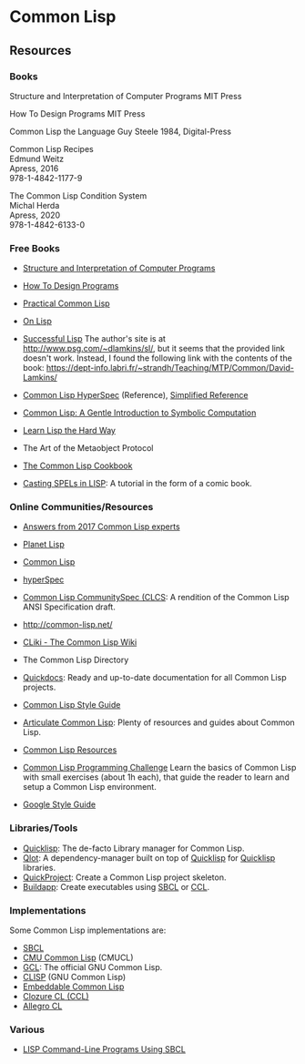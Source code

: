 Common Lisp
===========

Resources
---------

### Books

Structure and Interpretation of Computer Programs
MIT Press

How To Design Programs
MIT Press

Common Lisp the Language
Guy Steele
1984, Digital-Press

Common Lisp Recipes  
Edmund Weitz  
Apress, 2016  
978-1-4842-1177-9

The Common Lisp Condition System  
Michal Herda  
Apress, 2020  
978-1-4842-6133-0


### Free Books

 - [Structure and Interpretation of Computer Programs][sicp]
 - [How To Design Programs][htdp]

 - [Practical Common Lisp][practical-clisp]
 - [On Lisp][on-lisp]
 - [Successful Lisp](http://successful-lisp.com/)
   The author's site is at <http://www.psg.com/~dlamkins/sl/>, but it seems that
   the provided link doesn't work.  Instead, I found the following link with the
   contents of the book:
   <https://dept-info.labri.fr/~strandh/Teaching/MTP/Common/David-Lamkins/>
 - [Common Lisp HyperSpec][clisp-spec] (Reference), [Simplified Reference][clisp-sclr]
 - [Common Lisp: A Gentle Introduction to Symbolic Computation][clisp-gentle]
 - [Learn Lisp the Hard Way](http://learnlispthehardway.org/)
 - The Art of the Metaobject Protocol
 - [The Common Lisp Cookbook][cl-cookbook]
 - [Casting SPELs in LISP](http://www.lisperati.com/casting.html):
   A tutorial in the form of a comic book.

### Online Communities/Resources

 - [Answers from 2017 Common Lisp experts](https://blog.teknik.io/phoe/p/365)
 - [Planet Lisp](http://planet.lisp.org/)
 - [Common Lisp](http://lisp-lang.org/)
 - [hyperSpec](http://hyperspec.r-forge.r-project.org/)
 - [Common Lisp CommunitySpec (CLCS](https://cl-community-spec.github.io/):
   A rendition of the Common Lisp ANSI Specification draft.

 - <http://common-lisp.net/>
 - [CLiki - The Common Lisp Wiki](http://www.cliki.net/)
 - The Common Lisp Directory
 - [Quickdocs](http://quickdocs.org/):
   Ready and up-to-date documentation for all Common Lisp projects.
 - [Common Lisp Style Guide](https://lisp-lang.org/style-guide/)
 - [Articulate Common Lisp](http://articulate-lisp.com/):
   Plenty of resources and guides about Common Lisp.
 - [Common Lisp Resources](https://lisp-journey.gitlab.io/resources/)
 - [Common Lisp Programming Challenge](https://github.com/spxy/clpc)
   Learn the basics of Common Lisp with small exercises (about 1h each),
   that guide the reader to learn and setup a Common Lisp environment.
 - [Google Style Guide](https://google.github.io/styleguide/lispguide.xml)


### Libraries/Tools

 - [Quicklisp][quicklisp]:
   The de-facto Library manager for Common Lisp.
 - [Qlot](http://quickdocs.org/qlot/):
   A dependency-manager built on top of [Quicklisp][quicklisp] for
   [Quicklisp][quicklisp] libraries.
 - [QuickProject](https://www.xach.com/lisp/quickproject/):
   Create a Common Lisp project skeleton.
 - [Buildapp](https://www.xach.com/lisp/buildapp/):
   Create executables using [SBCL][sbcl] or [CCL][ccl].


[quicklisp]:	https://www.quicklisp.org/

### Implementations

Some Common Lisp implementations are:

 - [SBCL][sbcl]
 - [CMU Common Lisp](https://www.cons.org/cmucl/) (CMUCL)
 - [GCL](https://www.gnu.org/software/gcl/):
   The official GNU Common Lisp.
 - [CLISP](http://clisp.cons.org/) (GNU Common Lisp)
 - [Embeddable Common Lisp](https://common-lisp.net/project/ecl/)
 - [Clozure CL (CCL)][ccl]
 - [Allegro CL](http://www.franz.com/products/allegrocl/)


[sbcl]:	http://www.sbcl.org/
[ccl]:	http://www.clozure.com/clozurecl.html

### Various

 - [LISP Command-Line Programs Using SBCL][cmdline-post]

[cmdline-post]:	https://kyleisom.net/blog/2012/08/17/building-lisp-command-line-programs-using-sbcl/


[sicp]:		http://mitpress.mit.edu/sicp/
[htdp]:		http://htdp.org/

[practical-clisp]:	http://www.gigamonkeys.com/book/
[on-lisp]:		http://www.paulgraham.com/onlisp.html
[clisp-spec]:		http://www.lispworks.com/documentation/HyperSpec/Front/
[clisp-sclr]:		http://jtra.cz/stuff/lisp/sclr/
[clisp-gentle]:		http://www.cs.cmu.edu/~dst/LispBook/
[cl-cookbook]:		https://lispcookbook.github.io/cl-cookbook/
